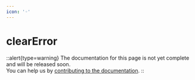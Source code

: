 ```yaml
---
icon: '◦'
---
```


# clearError

::alert{type=warning}
The documentation for this page is not yet complete and will be released soon.<br>
You can help us by [contributing to the documentation](/community/documentation).
::

